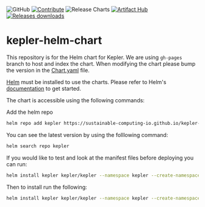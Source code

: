 ![GitHub](https://img.shields.io/github/license/sustainable-computing-io/kepler-helm-chart) [![Contribute](https://img.shields.io/static/v1?label=Contributing&message=guide&color=blue)](https://github.com/sustainable-computing-io/kepler/blob/main/CONTRIBUTING.md) ![Release Charts](https://github.com/sustainable-computing-io/kepler-helm-chart/workflows/Release%20Charts/badge.svg?branch=main) [![Artifact Hub](https://img.shields.io/endpoint?url=https://artifacthub.io/badge/repository/kepler)](https://artifacthub.io/packages/search?repo=kepler) [![Releases downloads](https://img.shields.io/github/downloads/sustainable-computing-io/kepler-helm-chart/total.svg)](https://github.com/sustainable-computing-io/kepler-helm-chart/releases)
# kepler-helm-chart

This repository is for the Helm chart for Kepler.  We are using `gh-pages` branch to host and index the chart.  When modifying the chart please bump the version in the [Chart.yaml](/chart/kepler/Chart.yaml) file.

[Helm](https://helm.sh) must be installed to use the charts.
Please refer to Helm's [documentation](https://helm.sh/docs/) to get started.

The chart is accessible using the following commands:

Add the helm repo

```bash
helm repo add kepler https://sustainable-computing-io.github.io/kepler-helm-chart
```

You can see the latest version by using the folllowing command:

```bash
helm search repo kepler
```

If you would like to test and look at the manifest files before deploying you can run:

```bash
helm install kepler kepler/kepler --namespace kepler --create-namespace --dry-run --devel
```

Then to install run the following:

```bash
helm install kepler kepler/kepler --namespace kepler --create-namespace
```
